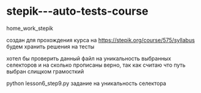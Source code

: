 # stepik---auto-tests-course
home_work_stepik

создан для прохождения курса на https://stepik.org/course/575/syllabus
будем хранить решения на тесты


хотел бы проверить данный файл на уникальность выбранных селекторов и на сколько прописаны верно, так как считаю что путь выбран слищком грамосткий

python lesson6_step9.py
задание на уникальность селектора